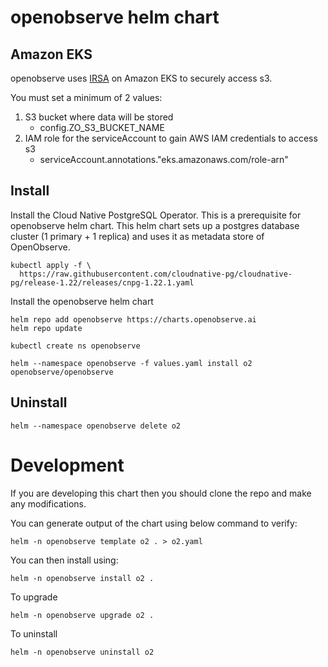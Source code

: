 # openobserve helm chart

## Amazon EKS

openobserve uses [IRSA](https://docs.aws.amazon.com/eks/latest/userguide/iam-roles-for-service-accounts.html) on Amazon EKS to securely access s3.

You must set a minimum of 2 values:

1. S3 bucket where data will be stored
   - config.ZO_S3_BUCKET_NAME
1. IAM role for the serviceAccount to gain AWS IAM credentials to access s3
   - serviceAccount.annotations."eks.amazonaws.com/role-arn"

## Install

Install the Cloud Native PostgreSQL Operator. This is a prerequisite for openobserve helm chart. This helm chart sets up a postgres database cluster (1 primary + 1 replica) and uses it as metadata store of OpenObserve.
```shell
kubectl apply -f \
  https://raw.githubusercontent.com/cloudnative-pg/cloudnative-pg/release-1.22/releases/cnpg-1.22.1.yaml
```

Install the openobserve helm chart
```shell
helm repo add openobserve https://charts.openobserve.ai
helm repo update

kubectl create ns openobserve

helm --namespace openobserve -f values.yaml install o2 openobserve/openobserve
```

## Uninstall

```shell
helm --namespace openobserve delete o2
```

# Development

If you are developing this chart then you should clone the repo and make any modifications.

You can generate output of the chart using below command to verify:

```shell
helm -n openobserve template o2 . > o2.yaml
```

You can then install using:

```shell
helm -n openobserve install o2 .
```

To upgrade

```shell
helm -n openobserve upgrade o2 .
```

To uninstall

```shell
helm -n openobserve uninstall o2 
```
